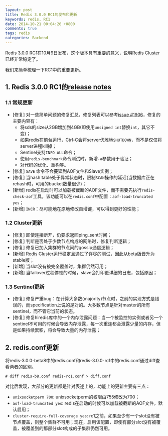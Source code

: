 ```yaml
---
layout: post
title: Redis 3.0.0 RC1的发布和更新
keywords: redis, RC1
date: 2014-10-21 00:04:26 +0800
comments: true
tags: redis
categories: Backend
---
```


Redis 3.0.0 RC1在10月9日发布，这个版本具有重要的意义，说明Redis Cluster已经非常稳定了。

我们来简单梳理一下RC1中的重要更新。

<!--more-->

## 1. Redis 3.0.0 RC1的[release notes](https://raw.githubusercontent.com/antirez/redis/3.0/00-RELEASENOTES)

### 1.1 常规更新

+ [修复] 对一些简单问题的修复汇总，修复列表可以参考[issue #1906](https://github.com/antirez/redis/pull/1906)，修复的主要内容有：
	- 将sds的size从2GB增加到4GB(即使用`unsigned int`替换`int`，其它不变)；
	- 如果redis在前台运行，Ctrl-C会将server优雅地`SHUTDOWN`，而不是仅仅将server进程kill掉；
	- Sentinel支持`INFO ALL`命令；
	- 使用`redis-benchmark`命令测试时，新增`-a`参数用于验证；
	- 对代码的优化、重构等。
+ [修复] `SAVE` 命令不会蔓延到AOF文件和Slave实例；
+ [修复] 当hash table处于异常状态时，限制`SCAN`操作的延迟(当数据库正在rehash时，可用的bucket数量很少)；
+ [新增] redis在启动时可以加载被截断的AOF文件，而不需要先执行`redis-check-aof`工具，该功能可以在`redis.conf`中配置：`aof-load-truncated yes`；
+ [新增] `INCR`：尽可能地在原地修改自增键，可以得到更好的性能；

### 1.2 Cluster更新

+ [修复] 即使连接断开，仍要求返回ping_sent时间；
+ [修复] 判断是否处于少数节点构成的网络时，修复判断逻辑；
+ [修复] 修复已加入集群的节点间的gossip通信逻辑；
+ [新增] Redis Cluster运行稳定且通过了详尽的测试，因此从beta版晋升为stable版；
+ [新增] 当slot没有被完全覆盖时，集群仍然可用；
+ [新增] 当failover过程停顿的时候，slave会打印更详细的日志，包括原因；

### 1.3 Sentinel更新

+ [修复] 修复严重bug：在计算大多数(majority)节点时，之前的实现方式是错误的，而specification上说的是对的。大多数节点是针对master的所有sentinel，而不管它当前的状态。
+ [修复] 修复hiredis库中的一个内存泄露问题：当一个被监控的实例或者另一个sentinel不可用的时候会导致内存泄露，每一次重连都会泄露少量的内存，但是如果持续累积，将会导致大量的内存泄露；

## 2. redis.conf更新

将redis-3.0.0-beta8中的redis.conf和redis-3.0.0-rc1中的redis.conf通过diff查看两者的区别。

	# diff redis-b8.conf redis-rc1.conf > diff.conf

对比后发现，大部分的更新都是针对表述上的，功能上的更新主要有三点：

+ `unixsocketperm 700`: unixsocketperm的权限由755修改为700；
+ `aof-load-truncated yes`: redis在启动的时候可以加载被截断的AOF文件，默认启用；
+ `cluster-require-full-coverage yes`: rc1之前，如果至少有一个slot没有被节点覆盖，则整个集群不可用；现在，启用该配置，即使有部分slot没有被覆盖，被覆盖到的那部分slot构成的子集群仍然可用。
